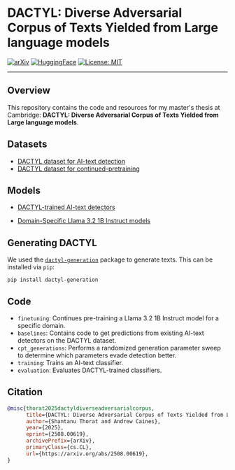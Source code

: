 # DACTYL: Diverse Adversarial Corpus of Texts Yielded from Large language models

[![arXiv](https://img.shields.io/badge/arXiv-2508.00619-b31b1b.svg)](https://arxiv.org/abs/2508.00619)
[![HuggingFace](https://img.shields.io/badge/%F0%9F%A4%97-HuggingFace-yellow)](https://huggingface.co/collections/ShantanuT01/dactyl-68c66597362bfa4f0f8247f8)
[![License: MIT](https://img.shields.io/badge/License-MIT-green.svg)](LICENSE)

---

## Overview

This repository contains the code and resources for my master's thesis at Cambridge: **DACTYL: Diverse Adversarial Corpus of Texts Yielded from Large language models**. 

## Datasets

- [DACTYL dataset for AI-text detection](https://huggingface.co/datasets/ShantanuT01/DACTYL)
- [DACTYL dataset for continued-pretraining](https://huggingface.co/datasets/ShantanuT01/DACTYL-Pretraining)

## Models

- [DACTYL-trained AI-text detectors](https://huggingface.co/collections/ShantanuT01/dactyl-classifiers-6835e223c98d69430022e0ba)

- [Domain-Specific Llama 3.2 1B Instruct models](https://huggingface.co/collections/ShantanuT01/dactyl-finetuned-slms-680d39faf9ffc6701da11fa0)

## Generating DACTYL

We used the [`dactyl-generation`](https://github.com/ShantanuT01/dactyl_generation/tree/main) package to generate texts. This can be installed via `pip`:

```shell
pip install dactyl-generation
```

## Code

- `finetuning`: Continues pre-training a Llama 3.2 1B Instruct model for a specific domain.
- `baselines`: Contains code to get predictions from existing AI-text detectors on the DACTYL dataset.
- `cpt_generations`: Performs a randomized generation parameter sweep to determine which parameters evade detection better.
- `training`: Trains an AI-text classifier.
- `evaluation`: Evaluates DACTYL-trained classifiers.

## Citation

```bibtex
@misc{thorat2025dactyldiverseadversarialcorpus,
      title={DACTYL: Diverse Adversarial Corpus of Texts Yielded from Large Language Models}, 
      author={Shantanu Thorat and Andrew Caines},
      year={2025},
      eprint={2508.00619},
      archivePrefix={arXiv},
      primaryClass={cs.CL},
      url={https://arxiv.org/abs/2508.00619}, 
}

```